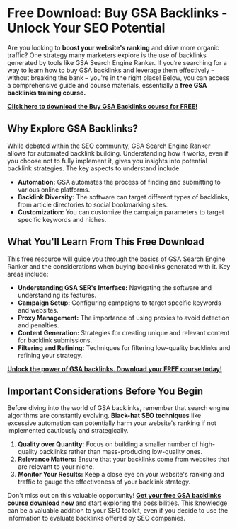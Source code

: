 # Free Download: Buy GSA Backlinks - Unlock Your SEO Potential

Are you looking to **boost your website's ranking** and drive more organic traffic? One strategy many marketers explore is the use of backlinks generated by tools like GSA Search Engine Ranker. If you’re searching for a way to learn how to buy GSA backlinks and leverage them effectively – without breaking the bank – you're in the right place! Below, you can access a comprehensive guide and course materials, essentially a **free GSA backlinks training course.**

[**Click here to download the Buy GSA Backlinks course for FREE!**](https://udemywork.com/buy-gsa-backlinks)

## Why Explore GSA Backlinks?

While debated within the SEO community, GSA Search Engine Ranker allows for automated backlink building. Understanding how it works, even if you choose not to fully implement it, gives you insights into potential backlink strategies. The key aspects to understand include:

*   **Automation:** GSA automates the process of finding and submitting to various online platforms.
*   **Backlink Diversity:** The software can target different types of backlinks, from article directories to social bookmarking sites.
*   **Customization:** You can customize the campaign parameters to target specific keywords and niches.

## What You'll Learn From This Free Download

This free resource will guide you through the basics of GSA Search Engine Ranker and the considerations when buying backlinks generated with it. Key areas include:

*   **Understanding GSA SER's Interface:** Navigating the software and understanding its features.
*   **Campaign Setup:** Configuring campaigns to target specific keywords and websites.
*   **Proxy Management:** The importance of using proxies to avoid detection and penalties.
*   **Content Generation:** Strategies for creating unique and relevant content for backlink submissions.
*   **Filtering and Refining:** Techniques for filtering low-quality backlinks and refining your strategy.

[**Unlock the power of GSA backlinks. Download your FREE course today!**](https://udemywork.com/buy-gsa-backlinks)

## Important Considerations Before You Begin

Before diving into the world of GSA backlinks, remember that search engine algorithms are constantly evolving. **Black-hat SEO techniques** like excessive automation can potentially harm your website's ranking if not implemented cautiously and strategically.

1.  **Quality over Quantity:** Focus on building a smaller number of high-quality backlinks rather than mass-producing low-quality ones.
2.  **Relevance Matters:** Ensure that your backlinks come from websites that are relevant to your niche.
3.  **Monitor Your Results:** Keep a close eye on your website's ranking and traffic to gauge the effectiveness of your backlink strategy.

Don't miss out on this valuable opportunity! **[Get your free GSA backlinks course download now](https://udemywork.com/buy-gsa-backlinks)** and start exploring the possibilities. This knowledge can be a valuable addition to your SEO toolkit, even if you decide to use the information to evaluate backlinks offered by SEO companies.
